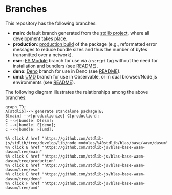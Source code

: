 <!--

@license Apache-2.0

Copyright (c) 2022 The Stdlib Authors.

Licensed under the Apache License, Version 2.0 (the "License");
you may not use this file except in compliance with the License.
You may obtain a copy of the License at

    http://www.apache.org/licenses/LICENSE-2.0

Unless required by applicable law or agreed to in writing, software
distributed under the License is distributed on an "AS IS" BASIS,
WITHOUT WARRANTIES OR CONDITIONS OF ANY KIND, either express or implied.
See the License for the specific language governing permissions and
limitations under the License.

-->

# Branches

This repository has the following branches:

-   **main**: default branch generated from the [stdlib project][stdlib-url], where all development takes place.
-   **production**: [production build][production-url] of the package (e.g., reformatted error messages to reduce bundle sizes and thus the number of bytes transmitted over a network).
-   **esm**: [ES Module][esm-url] branch for use via a `script` tag without the need for installation and bundlers (see [README][esm-readme]).
-   **deno**: [Deno][deno-url] branch for use in Deno (see [README][deno-readme]).
-   **umd**: [UMD][umd-url] branch for use in Observable, or in dual browser/Node.js environments (see [README][umd-readme]).

The following diagram illustrates the relationships among the above branches:

```mermaid
graph TD;
A[stdlib]-->|generate standalone package|B;
B[main] -->|productionize| C[production];
C -->|bundle| D[esm];
C -->|bundle| E[deno];
C -->|bundle| F[umd];

%% click A href "https://github.com/stdlib-js/stdlib/tree/develop/lib/node_modules/%40stdlib/blas/base/wasm/dasum"
%% click B href "https://github.com/stdlib-js/blas-base-wasm-dasum/tree/main"
%% click C href "https://github.com/stdlib-js/blas-base-wasm-dasum/tree/production"
%% click D href "https://github.com/stdlib-js/blas-base-wasm-dasum/tree/esm"
%% click E href "https://github.com/stdlib-js/blas-base-wasm-dasum/tree/deno"
%% click F href "https://github.com/stdlib-js/blas-base-wasm-dasum/tree/umd"
```

[stdlib-url]: https://github.com/stdlib-js/stdlib/tree/develop/lib/node_modules/%40stdlib/blas/base/wasm/dasum
[production-url]: https://github.com/stdlib-js/blas-base-wasm-dasum/tree/production
[deno-url]: https://github.com/stdlib-js/blas-base-wasm-dasum/tree/deno
[deno-readme]: https://github.com/stdlib-js/blas-base-wasm-dasum/blob/deno/README.md
[umd-url]: https://github.com/stdlib-js/blas-base-wasm-dasum/tree/umd
[umd-readme]: https://github.com/stdlib-js/blas-base-wasm-dasum/blob/umd/README.md
[esm-url]: https://github.com/stdlib-js/blas-base-wasm-dasum/tree/esm
[esm-readme]: https://github.com/stdlib-js/blas-base-wasm-dasum/blob/esm/README.md